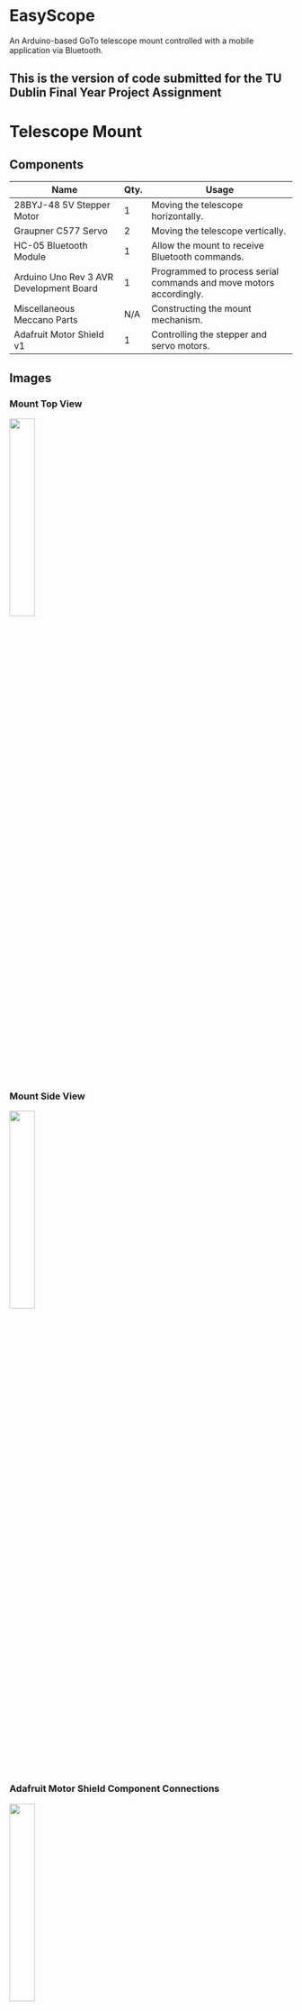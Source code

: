 # EasyScope
An Arduino-based GoTo telescope mount controlled with a mobile application via Bluetooth.

## This is the version of code submitted for the TU Dublin Final Year Project Assignment

# Telescope Mount
## Components
| **Name**                                | **Qty.** | **Usage**                                                          |
| --------------------------------------- | -------- | ------------------------------------------------------------------ |
| 28BYJ-48 5V Stepper Motor               | 1        | Moving the telescope horizontally.                                 |
| Graupner C577 Servo                     | 2        | Moving the telescope vertically.                                   |
| HC-05 Bluetooth Module                  | 1        | Allow the mount to receive Bluetooth commands.                     |
| Arduino Uno Rev 3 AVR Development Board | 1        | Programmed to process serial commands and move motors accordingly. |
| Miscellaneous Meccano Parts             | N/A      | Constructing the mount mechanism.                                  |
| Adafruit Motor Shield v1                | 1        | Controlling the stepper and servo motors.                          |

## Images
### Mount Top View
<img src="https://github.com/JamesClarke01/EasyScope/blob/master/Images/MountTopView.jpg" width="30%">

### Mount Side View
<img src="https://github.com/JamesClarke01/EasyScope/blob/master/Images/MountSideView.jpg" width="30%">

### Adafruit Motor Shield Component Connections
<img src="https://github.com/JamesClarke01/EasyScope/blob/master/Images/AdashieldHighlightCrop.jpg" width="30%">
